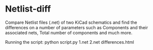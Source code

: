 # Netlist-diff

Compare Netlist files (.net) of two KiCad schematics and find the differences on a number of parameters such as Components and their associated nets, Total number of components and much more.

Running the script:
python script.py 1.net 2.net differences.html
